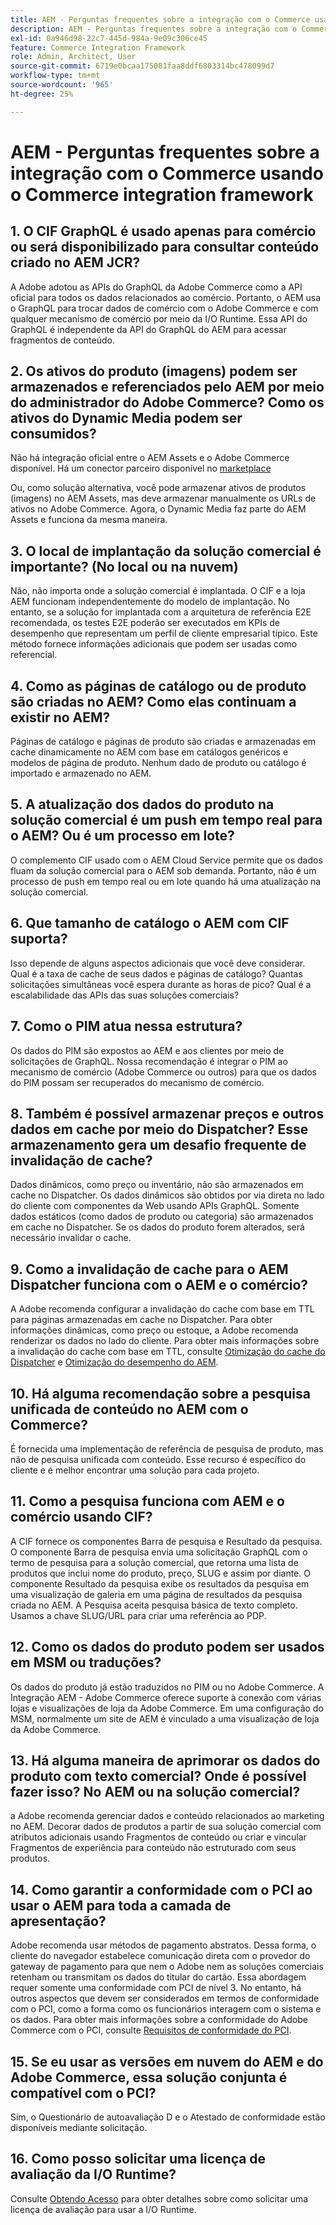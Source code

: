 ```yaml
---
title: AEM - Perguntas frequentes sobre a integração com o Commerce usando o Commerce integration framework
description: AEM - Perguntas frequentes sobre a integração com o Commerce usando o Commerce integration framework
exl-id: 0a946d98-22c7-445d-984a-9e09c306ce45
feature: Commerce Integration Framework
role: Admin, Architect, User
source-git-commit: 6719e0bcaa175081faa8ddf6803314bc478099d7
workflow-type: tm+mt
source-wordcount: '965'
ht-degree: 25%

---
```


# AEM - Perguntas frequentes sobre a integração com o Commerce usando o Commerce integration framework

## 1. O CIF GraphQL é usado apenas para comércio ou será disponibilizado para consultar conteúdo criado no AEM JCR?

A Adobe adotou as APIs do GraphQL da Adobe Commerce como a API oficial para todos os dados relacionados ao comércio. Portanto, o AEM usa o GraphQL para trocar dados de comércio com o Adobe Commerce e com qualquer mecanismo de comércio por meio da I/O Runtime. Essa API do GraphQL é independente da API do GraphQL do AEM para acessar fragmentos de conteúdo.

## 2. Os ativos do produto (imagens) podem ser armazenados e referenciados pelo AEM por meio do administrador do Adobe Commerce? Como os ativos do Dynamic Media podem ser consumidos?

Não há integração oficial entre o AEM Assets e o Adobe Commerce disponível. Há um conector parceiro disponível no [marketplace](https://marketplace.magento.com) <!-- THIS IS THE OLD URL THAT WAS USED. IT WAS 404 (https://marketplace.magento.com/bounteous-dam.html) -->

Ou, como solução alternativa, você pode armazenar ativos de produtos (imagens) no AEM Assets, mas deve armazenar manualmente os URLs de ativos no Adobe Commerce. Agora, o Dynamic Media faz parte do AEM Assets e funciona da mesma maneira.

## 3. O local de implantação da solução comercial é importante? (No local ou na nuvem)

Não, não importa onde a solução comercial é implantada. O CIF e a loja AEM funcionam independentemente do modelo de implantação. No entanto, se a solução for implantada com a arquitetura de referência E2E recomendada, os testes E2E poderão ser executados em KPIs de desempenho que representam um perfil de cliente empresarial típico. Este método fornece informações adicionais que podem ser usadas como referencial.

## 4. Como as páginas de catálogo ou de produto são criadas no AEM? Como elas continuam a existir no AEM?

Páginas de catálogo e páginas de produto são criadas e armazenadas em cache dinamicamente no AEM com base em catálogos genéricos e modelos de página de produto. Nenhum dado de produto ou catálogo é importado e armazenado no AEM.

## 5. A atualização dos dados do produto na solução comercial é um push em tempo real para o AEM? Ou é um processo em lote?

O complemento CIF usado com o AEM Cloud Service permite que os dados fluam da solução comercial para o AEM sob demanda. Portanto, não é um processo de push em tempo real ou em lote quando há uma atualização na solução comercial.

## 6. Que tamanho de catálogo o AEM com CIF suporta?

Isso depende de alguns aspectos adicionais que você deve considerar. Qual é a taxa de cache de seus dados e páginas de catálogo? Quantas solicitações simultâneas você espera durante as horas de pico? Qual é a escalabilidade das APIs das suas soluções comerciais?

## 7. Como o PIM atua nessa estrutura?

Os dados do PIM são expostos ao AEM e aos clientes por meio de solicitações de GraphQL. Nossa recomendação é integrar o PIM ao mecanismo de comércio (Adobe Commerce ou outros) para que os dados do PIM possam ser recuperados do mecanismo de comércio.

## 8. Também é possível armazenar preços e outros dados em cache por meio do Dispatcher? Esse armazenamento gera um desafio frequente de invalidação de cache?

Dados dinâmicos, como preço ou inventário, não são armazenados em cache no Dispatcher. Os dados dinâmicos são obtidos por via direta no lado do cliente com componentes da Web usando APIs GraphQL. Somente dados estáticos (como dados de produto ou categoria) são armazenados em cache no Dispatcher. Se os dados do produto forem alterados, será necessário invalidar o cache.

## 9. Como a invalidação de cache para o AEM Dispatcher funciona com o AEM e o comércio?

A Adobe recomenda configurar a invalidação do cache com base em TTL para páginas armazenadas em cache no Dispatcher. Para obter informações dinâmicas, como preço ou estoque, a Adobe recomenda renderizar os dados no lado do cliente. Para obter mais informações sobre a invalidação do cache com base em TTL, consulte [Otimização do cache do Dispatcher](https://experienceleague.adobe.com/docs/experience-cloud-kcs/kbarticles/KA-17458.html) e [Otimização do desempenho do AEM](https://experienceleague.adobe.com/docs/commerce-operations/deliver-commerce-at-scale/performance.html).

## 10. Há alguma recomendação sobre a pesquisa unificada de conteúdo no AEM com o Commerce?

É fornecida uma implementação de referência de pesquisa de produto, mas não de pesquisa unificada com conteúdo. Esse recurso é específico do cliente e é melhor encontrar uma solução para cada projeto.

## 11. Como a pesquisa funciona com AEM e o comércio usando CIF?

A CIF fornece os componentes Barra de pesquisa e Resultado da pesquisa. O componente Barra de pesquisa envia uma solicitação GraphQL com o termo de pesquisa para a solução comercial, que retorna uma lista de produtos que inclui nome do produto, preço, SLUG e assim por diante. O componente Resultado da pesquisa exibe os resultados da pesquisa em uma visualização de galeria em uma página de resultados da pesquisa criada no AEM. A Pesquisa aceita pesquisa básica de texto completo. Usamos a chave SLUG/URL para criar uma referência ao PDP.

## 12. Como os dados do produto podem ser usados em MSM ou traduções?

Os dados do produto já estão traduzidos no PIM ou no Adobe Commerce. A Integração AEM - Adobe Commerce oferece suporte à conexão com várias lojas e visualizações de loja da Adobe Commerce. Em uma configuração do MSM, normalmente um site de AEM é vinculado a uma visualização de loja da Adobe Commerce.

## 13. Há alguma maneira de aprimorar os dados do produto com texto comercial? Onde é possível fazer isso? No AEM ou na solução comercial?

a Adobe recomenda gerenciar dados e conteúdo relacionados ao marketing no AEM. Decorar dados de produtos a partir de sua solução comercial com atributos adicionais usando Fragmentos de conteúdo ou criar e vincular Fragmentos de experiência para conteúdo não estruturado com seus produtos.

## 14. Como garantir a conformidade com o PCI ao usar o AEM para toda a camada de apresentação?

Adobe recomenda usar métodos de pagamento abstratos. Dessa forma, o cliente do navegador estabelece comunicação direta com o provedor do gateway de pagamento para que nem o Adobe nem as soluções comerciais retenham ou transmitam os dados do titular do cartão. Essa abordagem requer somente uma conformidade com PCI de nível 3. No entanto, há outros aspectos que devem ser considerados em termos de conformidade com o PCI, como a forma como os funcionários interagem com o sistema e os dados. Para obter mais informações sobre a conformidade do Adobe Commerce com o PCI, consulte [Requisitos de conformidade do PCI](https://business.adobe.com/products/magento/pci-compliance.html).

## 15. Se eu usar as versões em nuvem do AEM e do Adobe Commerce, essa solução conjunta é compatível com o PCI?

Sim, o Questionário de autoavaliação D e o Atestado de conformidade estão disponíveis mediante solicitação.

## 16. Como posso solicitar uma licença de avaliação da I/O Runtime?

Consulte [Obtendo Acesso](https://developer.adobe.com/runtime/docs/guides/overview/getting_access/) para obter detalhes sobre como solicitar uma licença de avaliação para usar a I/O Runtime.